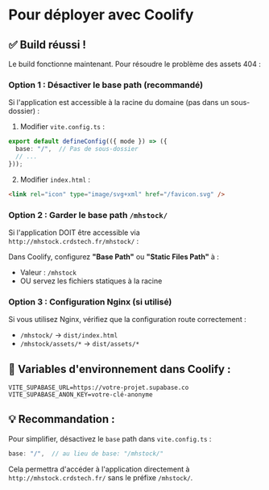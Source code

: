 # Pour déployer avec Coolify

## ✅ **Build réussi !**

Le build fonctionne maintenant. Pour résoudre le problème des assets 404 :

### **Option 1 : Désactiver le base path (recommandé)**

Si l'application est accessible à la racine du domaine (pas dans un sous-dossier) :

1. Modifier `vite.config.ts` :
```typescript
export default defineConfig(({ mode }) => ({
  base: "/",  // Pas de sous-dossier
  // ...
}));
```

2. Modifier `index.html` :
```html
<link rel="icon" type="image/svg+xml" href="/favicon.svg" />
```

### **Option 2 : Garder le base path `/mhstock/`**

Si l'application DOIT être accessible via `http://mhstock.crdstech.fr/mhstock/` :

Dans Coolify, configurez **"Base Path"** ou **"Static Files Path"** à :
- Valeur : `/mhstock`
- OU servez les fichiers statiques à la racine

### **Option 3 : Configuration Nginx (si utilisé)**

Si vous utilisez Nginx, vérifiez que la configuration route correctement :
- `/mhstock/` → `dist/index.html`
- `/mhstock/assets/*` → `dist/assets/*`

## 🔧 **Variables d'environnement dans Coolify :**

```env
VITE_SUPABASE_URL=https://votre-projet.supabase.co
VITE_SUPABASE_ANON_KEY=votre-clé-anonyme
```

## 💡 **Recommandation :**

Pour simplifier, désactivez le `base` path dans `vite.config.ts` :
```typescript
base: "/",  // au lieu de base: "/mhstock/"
```

Cela permettra d'accéder à l'application directement à `http://mhstock.crdstech.fr/` sans le préfixe `/mhstock/`.
